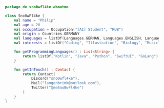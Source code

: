 ```kotlin
package de.sno0wfl4ke.aboutme

class Sno0wFl4ke {
    val name = "Philip"
    val age = 20
    val occupation = Occupation("[AI] Student", "RUB")
    val origin = Countries.GERMANY
    val languages = listOf(Languages.GERMAN, Languages.ENGLISH, Languages.FRENCH, Languages.NORWEGIAN)
    val interests = listOf("Coding", "Illustration", "Biology", "Music", "Cooking")

    fun getProgrammingLanguages() : List<String> {
        return listOf("Kotlin", "Java", "Python", "SwiftUI", "GoLang")
    }

    fun getInTouch() : Contact {
        return Contact(
            Discord("sno0wfl4ke"),
            Mail("langenbrink@outlook.com"),
            Twitter("@meSno0wFl4ke")
        )
    }
}
```

<!---
Sno0wFl4ke/Sno0wFl4ke is a ✨ special ✨ repository because its `README.md` (this file) appears on your GitHub profile.
You can click the Preview link to take a look at your changes.
--->
